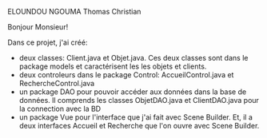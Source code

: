ELOUNDOU NGOUMA Thomas Christian

Bonjour Monsieur!

 
Dans ce projet, j'ai créé:
- deux classes: Client.java et Objet.java. Ces deux classes sont dans le package models et caractérisent les les objets et clients.
- deux controleurs dans le package Control: AccueilControl.java et RechercheControl.java
- un package DAO pour pouvoir accéder aux données dans la base de données. Il comprends les classes ObjetDAO.java et ClientDAO.java pour la connection avec la BD
- un package Vue pour l'interface que j'ai fait avec Scene Builder. Et, il a deux interfaces Accueil et Recherche que l'on ouvre avec Scene Builder.
